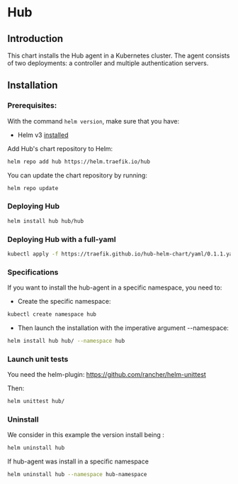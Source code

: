 # Hub 

## Introduction

This chart installs the Hub agent in a Kubernetes cluster. The agent consists of two deployments: a controller and multiple authentication servers.

## Installation

### Prerequisites:

With the command `helm version`, make sure that you have:
- Helm v3 [installed](https://helm.sh/docs/using_helm/#installing-helm)

Add Hub's chart repository to Helm:

```bash
helm repo add hub https://helm.traefik.io/hub
```

You can update the chart repository by running:

```bash
helm repo update
```

### Deploying Hub

```bash
helm install hub hub/hub
```

### Deploying Hub with a full-yaml

```bash
kubectl apply -f https://traefik.github.io/hub-helm-chart/yaml/0.1.1.yaml
```

### Specifications 

If you want to install the hub-agent in a specific namespace, you need to:
- Create the specific namespace:

```bash
kubectl create namespace hub
```
- Then launch the installation with the imperative argument --namespace:

```bash
helm install hub hub/ --namespace hub
```

### Launch unit tests

You need the helm-plugin: https://github.com/rancher/helm-unittest

Then:

```bash
helm unittest hub/
```

### Uninstall

We consider in this example the version install being <hub>:

```bash
helm uninstall hub
```
If hub-agent was install in a specific namespace

```bash
helm uninstall hub --namespace hub-namespace
```
